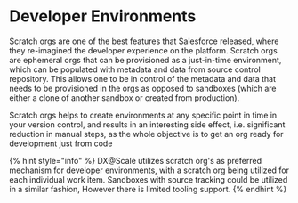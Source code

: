 # Developer Environments

Scratch orgs are one of the best features that Salesforce released, where they re-imagined the developer experience on the platform. Scratch orgs are ephemeral orgs that can be provisioned as a just-in-time environment, which can be populated with metadata and data from source control repository. This allows one to be in control of the metadata and data that needs to be provisioned in the orgs as opposed to sandboxes (which are either a clone of another sandbox or created from production).

Scratch orgs helps to create environments at any specific point in time in your version control, and results in an interesting side effect, i.e. significant reduction in manual steps, as the whole objective is to get an org ready for development just from code

{% hint style="info" %}
DX@Scale utilizes scratch org's as preferred mechanism for developer environments, with a scratch org being utilized for each individual work item. Sandboxes with source tracking could be utilized in a similar fashion, However there is limited tooling support.
{% endhint %}
